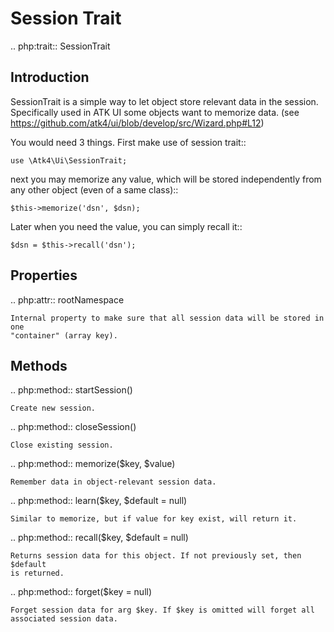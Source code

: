 # Session Trait

.. php:trait:: SessionTrait

## Introduction

SessionTrait is a simple way to let object store relevant data in the session. Specifically used in ATK UI
some objects want to memorize data.  (see https://github.com/atk4/ui/blob/develop/src/Wizard.php#L12)

You would need 3 things. First make use of session trait::

```
use \Atk4\Ui\SessionTrait;
```

next you may memorize any value, which will be stored independently from any other object (even of a same class)::

```
$this->memorize('dsn', $dsn);
```

Later when you need the value, you can simply recall it::

```
$dsn = $this->recall('dsn');
```

## Properties

.. php:attr:: rootNamespace

    Internal property to make sure that all session data will be stored in one
    "container" (array key).

## Methods

.. php:method:: startSession()

    Create new session.

.. php:method:: closeSession()

    Close existing session.

.. php:method:: memorize($key, $value)

    Remember data in object-relevant session data.

.. php:method:: learn($key, $default = null)

    Similar to memorize, but if value for key exist, will return it.

.. php:method:: recall($key, $default = null)

    Returns session data for this object. If not previously set, then $default
    is returned.

.. php:method:: forget($key = null)

    Forget session data for arg $key. If $key is omitted will forget all
    associated session data.
